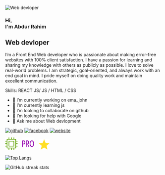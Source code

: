![Web devloper](https://i.ibb.co/2tyVYXM/18407473-5995345.jpg)
<h3>
 Hi, </br> I'm Abdur Rahim
</h3>
<h2>
Web devloper
</h2>
<p>
I’m a Front End Web developer who is passionate about making error-free websites with 100% client satisfaction. I have a passion for learning and sharing my knowledge with others as publicly as possible. I love to solve real-world problems. I am strategic, goal-oriented, and always work with an end goal in mind. I pride myself on doing quality work and maintain excellent communication.
</p>

Skills: REACT JS/ JS / HTML / CSS

- 🔭 I’m currently working on ema_john 
- 🌱 I’m currently learning js 
- 👯 I’m looking to collaborate on github 
- 🤔 I’m looking for help with Google 
- 💬 Ask me about Web devlopment 


[<img src='https://cdn.jsdelivr.net/npm/simple-icons@3.0.1/icons/github.svg' alt='github' height='40'>](https://github.com/abdurrahim99100)  [<img src='https://cdn.jsdelivr.net/npm/simple-icons@3.0.1/icons/facebook.svg' alt='facebook' height='40'>](https://www.facebook.com/abdurrahim99100)  [<img src='https://cdn.jsdelivr.net/npm/simple-icons@3.0.1/icons/icloud.svg' alt='website' height='40'>](https://github.com/abdurrahim99100)  

<a href='https://docs.github.com/en/developers'><img src='https://raw.githubusercontent.com/acervenky/animated-github-badges/master/assets/devbadge.gif' width='40' height='40'></a> <a href='https://github.com/pricing'><img src='https://raw.githubusercontent.com/acervenky/animated-github-badges/master/assets/pro.gif' width='40' height='40'></a> <a href='https://stars.github.com/'><img src='https://raw.githubusercontent.com/acervenky/animated-github-badges/master/assets/starbadge.gif' width='35' height='35'></a> 

[![Top Langs](https://github-readme-stats.vercel.app/api/top-langs/?username=abdurrahim99100)](https://github.com/anuraghazra/github-readme-stats)

![GitHub streak stats](https://streak-stats.demolab.com/?user=abdurrahim99100)  

